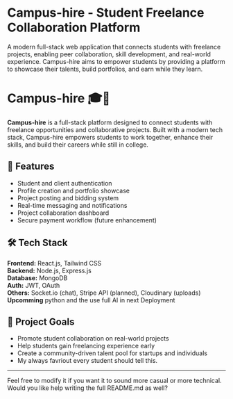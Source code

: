 # Campus-hire - Student Freelance Collaboration Platform
A modern full-stack web application that connects students with freelance projects, enabling peer collaboration, skill development, and real-world experience. Campus-hire aims to empower students by providing a platform to showcase their talents, build portfolios, and earn while they learn.

# Campus-hire 🎓💼

**Campus-hire** is a full-stack platform designed to connect students with freelance opportunities and collaborative projects. Built with a modern tech stack, Campus-hire empowers students to work together, enhance their skills, and build their careers while still in college.

## 🚀 Features
- Student and client authentication
- Profile creation and portfolio showcase
- Project posting and bidding system
- Real-time messaging and notifications
- Project collaboration dashboard
- Secure payment workflow (future enhancement)

## 🛠️ Tech Stack
**Frontend:** React.js, Tailwind CSS  
**Backend:** Node.js, Express.js   
**Database:** MongoDB  
**Auth:** JWT, OAuth  
**Others:** Socket.io (chat), Stripe API (planned), Cloudinary (uploads)
**Upcomming** python and the use full AI in next Deployment

## 📌 Project Goals
- Promote student collaboration on real-world projects
- Help students gain freelancing experience early
- Create a community-driven talent pool for startups and individuals
- My always favriout every student should tell this.

---

Feel free to modify it if you want it to sound more casual or more technical. Would you like help writing the full README.md as well?
